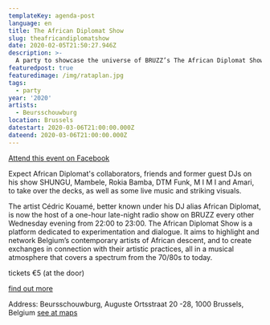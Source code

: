 ```yaml
---
templateKey: agenda-post
language: en
title: The African Diplomat Show
slug: theafricandiplomatshow
date: 2020-02-05T21:50:27.946Z
description: >-
  A party to showcase the universe of BRUZZ’s The African Diplomat Show through a mix of music and visual art through live analog VJing.
featuredpost: true
featuredimage: /img/rataplan.jpg
tags:
  - party
year: '2020'
artists:
  - Beursschouwburg
location: Brussels
datestart: 2020-03-06T21:00:00.000Z
dateend: 2020-03-06T21:00:00.000Z
---
```

[Attend this event on Facebook](https://www.facebook.com/events/196284398239401/)


Expect African Diplomat's collaborators, friends and former guest DJs on his show SHUNGU, Mambele, Rokia Bamba, DTM Funk, M I M I and Amari, to take over the decks, as well as some live music and striking visuals.

The artist Cédric Kouamé, better known under his DJ alias African Diplomat, is now the host of a one-hour late-night radio show on BRUZZ every other Wednesday evening from 22:00 to 23:00. The African Diplomat Show is a platform dedicated to experimentation and dialogue. It aims to highlight and network Belgium’s contemporary artists of African descent, and to create exchanges in connection with their artistic practices, all in a musical atmosphere that covers a spectrum from the 70/80s to today.

tickets
€5 (at the door)

[find out more](beursschouwburg.be/fr/events/the-african-diplomat-show/)

Address: Beursschouwburg, Auguste Ortsstraat 20 -28, 1000 Brussels, Belgium [see at maps](https://goo.gl/maps/DhBu8cak4gTzckgZA)
